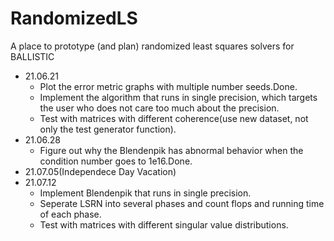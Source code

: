# RandomizedLS
A place to prototype (and plan) randomized least squares solvers for BALLISTIC
- 21.06.21
  -  Plot the error metric graphs with multiple number seeds.Done.
  -  Implement the algorithm that runs in single precision, which targets the user who does not care too much about the precision.
  -  Test with matrices with different coherence(use new dataset, not only the test generator function).
- 21.06.28
  -  Figure out why the Blendenpik has abnormal behavior when the condition number goes to 1e16.Done.
- 21.07.05(Independece Day Vacation)
- 21.07.12
  -  Implement Blendenpik that runs in single precision.
  -  Seperate LSRN into several phases and count flops and running time of each phase.
  -  Test with matrices with different singular value distributions.   
